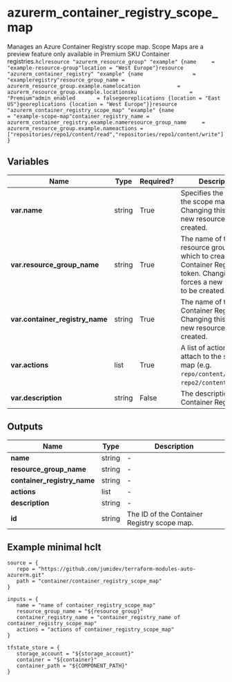 # azurerm_container_registry_scope_map

Manages an Azure Container Registry scope map.  Scope Maps are a preview feature only available in Premium SKU Container registries.```hclresource "azurerm_resource_group" "example" {name     = "example-resource-group"location = "West Europe"}resource "azurerm_container_registry" "example" {name                = "exampleregistry"resource_group_name = azurerm_resource_group.example.namelocation            = azurerm_resource_group.example.locationsku                 = "Premium"admin_enabled       = falsegeoreplications {location = "East US"}georeplications {location = "West Europe"}}resource "azurerm_container_registry_scope_map" "example" {name                    = "example-scope-map"container_registry_name = azurerm_container_registry.example.nameresource_group_name     = azurerm_resource_group.example.nameactions = ["repositories/repo1/content/read","repositories/repo1/content/write"]}```

## Variables

| Name | Type | Required? |  Description |
| ---- | ---- | --------- |  ----------- |
| **var.name** | string | True | Specifies the name of the scope map. Changing this forces a new resource to be created. | 
| **var.resource_group_name** | string | True | The name of the resource group in which to create the Container Registry token. Changing this forces a new resource to be created. | 
| **var.container_registry_name** | string | True | The name of the Container Registry. Changing this forces a new resource to be created. | 
| **var.actions** | list | True | A list of actions to attach to the scope map (e.g. `repo/content/read`, `repo2/content/delete`). | 
| **var.description** | string | False | The description of the Container Registry. | 



## Outputs

| Name | Type | Description |
| ---- | ---- | --------- | 
| **name** | string  | - | 
| **resource_group_name** | string  | - | 
| **container_registry_name** | string  | - | 
| **actions** | list  | - | 
| **description** | string  | - | 
| **id** | string  | The ID of the Container Registry scope map. | 

## Example minimal hclt

```hcl
source = {
   repo = "https://github.com/jumidev/terraform-modules-auto-azurerm.git" 
   path = "container/container_registry_scope_map" 
}

inputs = {
   name = "name of container_registry_scope_map" 
   resource_group_name = "${resource_group}" 
   container_registry_name = "container_registry_name of container_registry_scope_map" 
   actions = "actions of container_registry_scope_map" 
}

tfstate_store = {
   storage_account = "${storage_account}" 
   container = "${container}" 
   container_path = "${COMPONENT_PATH}" 
}


```